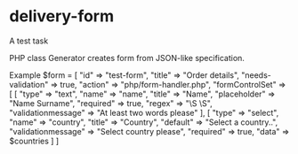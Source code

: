 # delivery-form
A test task 

PHP class Generator creates form from JSON-like specification.

Example
$form = [
      "id" => "test-form",
      "title" => "Order details",
      "needs-validation" => true,
      "action" => "php/form-handler.php",
      "formControlSet" => [
        [
            "type" => "text",
            "name" => "name",
            "title" => "Name",
            "placeholder" => "Name Surname",
            "required" => true,
            "regex" => "\S \S",
            "validationmessage" => "At least two words please"
        ],
        [
            "type" => "select",
            "name" => "country",
            "title" => "Country",
            "default" => "Select a country..",
            "validationmessage" => "Select country please",
            "required" => true,
            "data" => $countries
        ]
       ]
